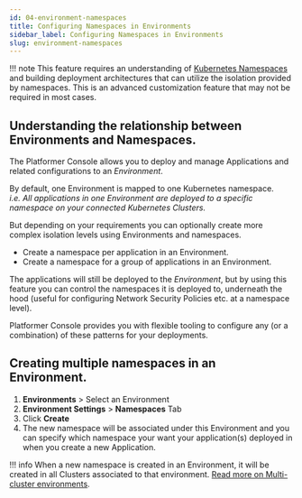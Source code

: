 ```yaml
---
id: 04-environment-namespaces
title: Configuring Namespaces in Environments
sidebar_label: Configuring Namespaces in Environments
slug: environment-namespaces
---
```

!!! note
    This feature requires an understanding of [Kubernetes Namespaces](https://kubernetes.io/docs/concepts/overview/working-with-objects/namespaces/) and building deployment architectures that can utilize the isolation provided by namespaces. This is an advanced customization feature that may not be required in most cases.

## Understanding the relationship between Environments and Namespaces.

The Platformer Console allows you to deploy and manage Applications and related configurations to an _Environment_.

By default, one Environment is mapped to one Kubernetes namespace. <br/>
_i.e. All applications in one Environment are deployed to a specific namespace on your connected Kubernetes Clusters._

But depending on your requirements you can optionally create more complex isolation levels using Environments and namespaces.

-   Create a namespace per application in an Environment.
-   Create a namespace for a group of applications in an Environment.

The applications will still be deployed to the *Environment*, but by using this feature you can control the namespaces it is deployed to, underneath the hood (useful for configuring Network Security Policies etc. at a namespace level).

Platformer Console provides you with flexible tooling to configure any (or a combination) of these patterns for your deployments.

## Creating multiple namespaces in an Environment.

1. **Environments** > Select an Environment
2. **Environment Settings** > **Namespaces** Tab
3. Click **Create**
4. The new namespace will be associated under this Environment and you can specify which namespace your want your application(s) deployed in when you create a new Application.

!!! info
    When a new namespace is created in an Environment, it will be created in all Clusters associated to that environment. [Read more on Multi-cluster environments](./introduction#associating-environments-with-different-clusters-multi-cluster-environments).